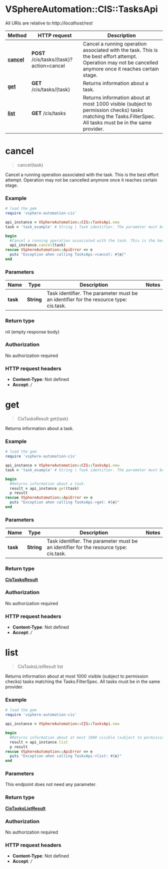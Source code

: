 # VSphereAutomation::CIS::TasksApi

All URIs are relative to *http://localhost/rest*

Method | HTTP request | Description
------------- | ------------- | -------------
[**cancel**](TasksApi.md#cancel) | **POST** /cis/tasks/{task}?action&#x3D;cancel | Cancel a running operation associated with the task. This is the best effort attempt. Operation may not be cancelled anymore once it reaches certain stage.
[**get**](TasksApi.md#get) | **GET** /cis/tasks/{task} | Returns information about a task.
[**list**](TasksApi.md#list) | **GET** /cis/tasks | Returns information about at most 1000 visible (subject to permission checks) tasks matching the Tasks.FilterSpec. All tasks must be in the same provider.


# **cancel**
> cancel(task)

Cancel a running operation associated with the task. This is the best effort attempt. Operation may not be cancelled anymore once it reaches certain stage.

### Example
```ruby
# load the gem
require 'vsphere-automation-cis'

api_instance = VSphereAutomation::CIS::TasksApi.new
task = 'task_example' # String | Task identifier. The parameter must be an identifier for the resource type: cis.task.

begin
  #Cancel a running operation associated with the task. This is the best effort attempt. Operation may not be cancelled anymore once it reaches certain stage.
  api_instance.cancel(task)
rescue VSphereAutomation::ApiError => e
  puts "Exception when calling TasksApi->cancel: #{e}"
end
```

### Parameters

Name | Type | Description  | Notes
------------- | ------------- | ------------- | -------------
 **task** | **String**| Task identifier. The parameter must be an identifier for the resource type: cis.task. | 

### Return type

nil (empty response body)

### Authorization

No authorization required

### HTTP request headers

 - **Content-Type**: Not defined
 - **Accept**: */*



# **get**
> CisTasksResult get(task)

Returns information about a task.

### Example
```ruby
# load the gem
require 'vsphere-automation-cis'

api_instance = VSphereAutomation::CIS::TasksApi.new
task = 'task_example' # String | Task identifier. The parameter must be an identifier for the resource type: cis.task.

begin
  #Returns information about a task.
  result = api_instance.get(task)
  p result
rescue VSphereAutomation::ApiError => e
  puts "Exception when calling TasksApi->get: #{e}"
end
```

### Parameters

Name | Type | Description  | Notes
------------- | ------------- | ------------- | -------------
 **task** | **String**| Task identifier. The parameter must be an identifier for the resource type: cis.task. | 

### Return type

[**CisTasksResult**](CisTasksResult.md)

### Authorization

No authorization required

### HTTP request headers

 - **Content-Type**: Not defined
 - **Accept**: */*



# **list**
> CisTasksListResult list

Returns information about at most 1000 visible (subject to permission checks) tasks matching the Tasks.FilterSpec. All tasks must be in the same provider.

### Example
```ruby
# load the gem
require 'vsphere-automation-cis'

api_instance = VSphereAutomation::CIS::TasksApi.new

begin
  #Returns information about at most 1000 visible (subject to permission checks) tasks matching the Tasks.FilterSpec. All tasks must be in the same provider.
  result = api_instance.list
  p result
rescue VSphereAutomation::ApiError => e
  puts "Exception when calling TasksApi->list: #{e}"
end
```

### Parameters
This endpoint does not need any parameter.

### Return type

[**CisTasksListResult**](CisTasksListResult.md)

### Authorization

No authorization required

### HTTP request headers

 - **Content-Type**: Not defined
 - **Accept**: */*



